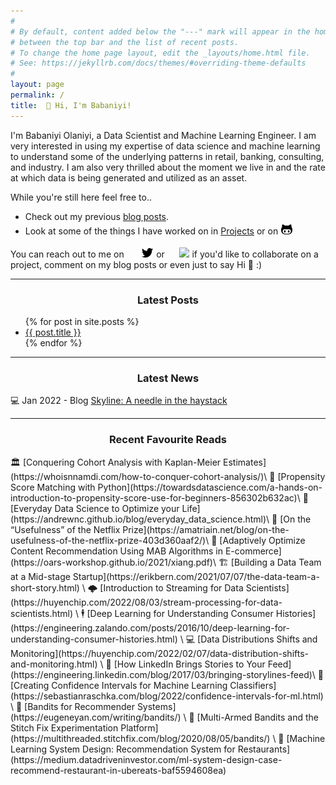 ```yaml
---
#
# By default, content added below the "---" mark will appear in the home page
# between the top bar and the list of recent posts.
# To change the home page layout, edit the _layouts/home.html file.
# See: https://jekyllrb.com/docs/themes/#overriding-theme-defaults
#
layout: page
permalink: /
title:  👋 Hi, I'm Babaniyi!
---
```


I'm Babaniyi Olaniyi, a Data Scientist and Machine Learning Engineer. I am very interested in using my expertise of data science and machine learning to understand some of the underlying patterns in retail, banking, consulting, and industry. I am also very thrilled about the moment we live in and the rate at which data is being generated and utilized as an asset.


While you're still here feel free to..
- Check out my previous [blog posts](https://babaniyi.substack.com).
- Look at some of the things I have worked on in [Projects](https://babaniyi.github.io/portfolio/) or on [![github](/images/github_icon.png)](https://github.com/babaniyi) 


You can reach out to me on &nbsp; &nbsp; &nbsp; [![twitter](/images/tweet_icon.png)](https://twitter.com/by_niyi) or &nbsp; &nbsp; &nbsp;[<img src="https://cdn.jsdelivr.net/npm/simple-icons@v3/icons/linkedin.svg" width="22px">](https://www.linkedin.com/in/babaniyi/) if you'd like to collaborate on a project, comment on my blog posts or even just to say Hi 🙋 :) 

*** 
<center> <h3>Latest Posts</h3> </center>
<ul>
  {% for post in site.posts %}
    <li>
      <a href=".{{ post.url }}">{{ post.title }}</a>
    </li>
  {% endfor %}
</ul>

***
<center> <h3>Latest News</h3> </center>

💻 Jan 2022 - Blog [Skyline: A needle in the haystack](https://babaniyi.substack.com/p/skyline-the-needle-in-the-haystack?s=w)

*** 
<center> <h3>Recent Favourite Reads</h3> </center>
🏛️ [Conquering Cohort Analysis with Kaplan-Meier Estimates](https://whoisnnamdi.com/how-to-conquer-cohort-analysis/)\
🚸 [Propensity Score Matching with Python](https://towardsdatascience.com/a-hands-on-introduction-to-propensity-score-use-for-beginners-856302b632ac)\
📆 [Everyday Data Science to Optimize your Life](https://andrewnc.github.io/blog/everyday_data_science.html)\
🧵 [On the “Usefulness” of the Netflix Prize](https://amatriain.net/blog/on-the-usefulness-of-the-netflix-prize-403d360aaf2/)\
📖 [Adaptively Optimize Content Recommendation Using MAB Algorithms in E-commerce](https://oars-workshop.github.io/2021/xiang.pdf)\
🏗️ [Building a Data Team at a Mid-stage Startup](https://erikbern.com/2021/07/07/the-data-team-a-short-story.html) \
🌩️ [Introduction to Streaming for Data Scientists](https://huyenchip.com/2022/08/03/stream-processing-for-data-scientists.html) \
🕴️ [Deep Learning for Understanding Consumer Histories](https://engineering.zalando.com/posts/2016/10/deep-learning-for-understanding-consumer-histories.html) \
💻 [Data Distributions Shifts and Monitoring](https://huyenchip.com/2022/02/07/data-distribution-shifts-and-monitoring.html) \
🏪 [How LinkedIn Brings Stories to Your Feed](https://engineering.linkedin.com/blog/2017/03/bringing-storylines-feed)\
🎰 [Creating Confidence Intervals for Machine Learning Classifiers](https://sebastianraschka.com/blog/2022/confidence-intervals-for-ml.html) \
🎰 [Bandits for Recommender Systems](https://eugeneyan.com/writing/bandits/) \
🎰 [Multi-Armed Bandits and the Stitch Fix Experimentation Platform](https://multithreaded.stitchfix.com/blog/2020/08/05/bandits/) \
🥘 [Machine Learning System Design: Recommendation System for Restaurants](https://medium.datadriveninvestor.com/ml-system-design-case-recommend-restaurant-in-ubereats-baf5594608ea)



